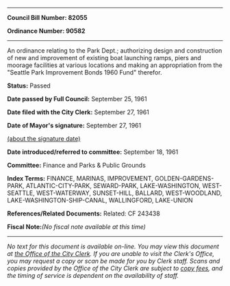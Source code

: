 

********

**Council Bill Number: 82055**
   
**Ordinance Number: 90582**
********

 An ordinance relating to the Park Dept.; authorizing design and construction of new and improvement of existing boat launching ramps, piers and moorage facilities at various locations and making an appropriation from the "Seattle Park Improvement Bonds 1960 Fund" therefor.

**Status:** Passed
   
**Date passed by Full Council:** September 25, 1961
   
**Date filed with the City Clerk:** September 27, 1961
   
**Date of Mayor's signature:** September 27, 1961
   
[(about the signature date)](/~public/approvaldate.htm)
   
   
   
**Date introduced/referred to committee:** September 18, 1961
   
**Committee:** Finance and Parks & Public Grounds
   
   
**Index Terms:** FINANCE, MARINAS, IMPROVEMENT, GOLDEN-GARDENS-PARK, ATLANTIC-CITY-PARK, SEWARD-PARK, LAKE-WASHINGTON, WEST-SEATTLE, WEST-WATERWAY, SUNSET-HILL, BALLARD, WEST-WOODLAND, LAKE-WASHINGTON-SHIP-CANAL, WALLINGFORD, LAKE-UNION

**References/Related Documents:** Related: CF 243438

**Fiscal Note:**_(No fiscal note available at this time)_
********

_No text for this document is available on-line. You may view this document at [the Office of the City Clerk](http://www.seattle.gov/leg/clerk/contactUs.htm). If you are unable to visit the Clerk's Office, you may request a copy or scan be made for you by Clerk staff. Scans and copies provided by the Office of the City Clerk are subject to [copy fees](http://clerk.seattle.gov/~public/clerkfees.htm), and the timing of service is dependent on the availability of staff._

